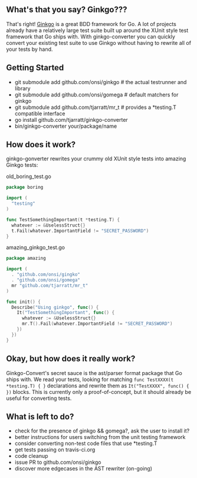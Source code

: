 What's that you say? Ginkgo???
-----------------------

That's right! [Ginkgo](https://github.com/onsi/ginkgo) is a great BDD framework for Go. A lot of projects already have a relatively large test suite built up around the XUnit style test framework that Go ships with. With ginkgo-converter you can quickly convert your existing test suite to use Ginkgo without having to rewrite all of your tests by hand.

Getting Started
---------------
* git submodule add github.com/onsi/ginkgo   # the actual testrunner and library
* git submodule add github.com/onsi/gomega   # default matchers for ginkgo
* git submodule add github.com/tjarratt/mr_t # provides a *testing.T compatible interface
* go install github.com/tjarratt/ginkgo-converter
* bin/ginkgo-converter your/package/name

How does it work?
-----------------

ginkgo-gonverter rewrites your crummy old XUnit style tests into amazing Ginkgo tests:

old_boring_test.go
```go
package boring

import (
  "testing"
)

func TestSomethingImportant(t *testing.T) {
  whatever := &UselessStruct{}
  t.Fail(whatever.ImportantField != "SECRET_PASSWORD")
}
```

amazing_ginkgo_test.go
```go
package amazing

import (
  . "github.com/onsi/gingko"
  . "github.com/onsi/gomega"
  mr "github.com/tjarratt/mr_t"
)

func init() {
  Describe("Using ginkgo", func() {
    It("TestSomethingImportant", func() {
      whatever := &UselessStruct{}
      mr.T().Fail(whatever.ImportantField != "SECRET_PASSWORD")
    })
  })
}
```

Okay, but how does it really work?
----------------------------------

Ginkgo-Convert's secret sauce is the ast/parser format package that Go ships with. We read your tests, looking for matching `func TestXXXX(t *testing.T) { }` declarations and rewrite them as `It("TestXXXX", func() { })` blocks. This is currently only a proof-of-concept, but it should already be useful for converting tests.

What is left to do?
-----------------------
- check for the presence of ginkgo && gomega?, ask the user to install it?
- better instructions for users switching from the unit testing framework
- consider converting non-test code files that use *testing.T
- get tests passing on travis-ci.org
- code cleanup
- issue PR to github.com/onsi/ginkgo
- discover more edgecases in the AST rewriter (on-going)
